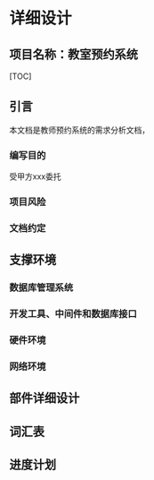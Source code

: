# 详细设计

## 项目名称：教室预约系统

[TOC]



## 引言

本文档是教师预约系统的需求分析文档，

### 编写目的

受甲方xxx委托

### 项目风险

### 文档约定

## 支撑环境

### 数据库管理系统

### 开发工具、中间件和数据库接口

### 硬件环境

### 网络环境

## 部件详细设计

## 词汇表

## 进度计划